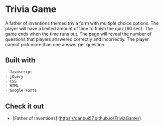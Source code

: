 # Trivia Game
A father of inventions themed trivia form with multiple choice options. The player will have a limited amount of time to finish the quiz (60 sec). The game ends when the time runs out. The page will reveal the number of questions that players answered correctly and incorrectly. The player cannot pick more than one answer per question.

## Built with

```markdown
- Javascript
- jQuery
- CSS
- HTML
- Google Fonts
```

## Check it out
* [Father of Inventions] (https://danbui57.github.io/TriviaGame/)